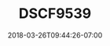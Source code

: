 ---
title: DSCF9539
date: 2018-03-26T09:44:26-07:00
draft: false
location: Neah Bay, WA
img_url: https://d17enza3bfujl8.cloudfront.net/DSCF9539.jpg
original_fn: ""
tags:
- Neah Bay, WA

---